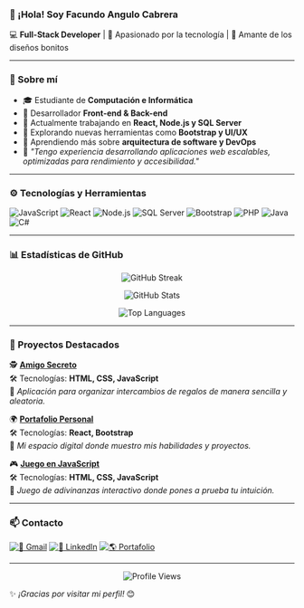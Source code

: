 ### 👋 ¡Hola! Soy **Facundo Angulo Cabrera**  

💻 **Full-Stack Developer** | 🚀 Apasionado por la tecnología | 🎨 Amante de los diseños bonitos  

---

### 📌 Sobre mí  
- 🎓 Estudiante de **Computación e Informática**  
- 🔧 Desarrollador **Front-end & Back-end**  
- 📌 Actualmente trabajando en **React, Node.js y SQL Server**  
- 🎯 Explorando nuevas herramientas como **Bootstrap y UI/UX**  
- 🌱 Aprendiendo más sobre **arquitectura de software y DevOps**  
- 🚀 _"Tengo experiencia desarrollando aplicaciones web escalables, optimizadas para rendimiento y accesibilidad."_  

---

### ⚙️ Tecnologías y Herramientas  

![JavaScript](https://img.shields.io/badge/-JavaScript-F7DF1E?style=flat&logo=javascript&logoColor=black) 
![React](https://img.shields.io/badge/-React-61DAFB?style=flat&logo=react&logoColor=black) 
![Node.js](https://img.shields.io/badge/-Node.js-339933?style=flat&logo=node.js&logoColor=white) 
![SQL Server](https://img.shields.io/badge/-SQL%20Server-CC2927?style=flat&logo=microsoft-sql-server&logoColor=white) 
![Bootstrap](https://img.shields.io/badge/-Bootstrap-7952B3?style=flat&logo=bootstrap&logoColor=white) 
![PHP](https://img.shields.io/badge/-PHP-777BB4?style=flat&logo=php&logoColor=white) 
![Java](https://img.shields.io/badge/-Java-007396?style=flat&logo=java&logoColor=white) 
![C#](https://img.shields.io/badge/-C%23-239120?style=flat&logo=c-sharp&logoColor=white)


---

### 📊 Estadísticas de GitHub  

<p align="center">
  <img src="https://github-readme-streak-stats.herokuapp.com/?user=FacundoAC&theme=dark&hide_border=true" alt="GitHub Streak"/>
</p>

<p align="center">
  <img src="https://github-readme-stats.vercel.app/api?username=FacundoAC&show_icons=true&theme=dark&hide_border=true&count_private=true" alt="GitHub Stats"/>
</p>

<p align="center">
  <img src="https://github-readme-stats.vercel.app/api/top-langs/?username=FacundoAC&layout=compact&theme=dark&hide_border=true&langs_count=6" alt="Top Languages"/>
</p>

---

### 🚀 Proyectos Destacados  

🕵️ **[Amigo Secreto](https://facundoac.github.io/Amigo-Secreto-/)**  
🛠️ Tecnologías: **HTML, CSS, JavaScript**  
📌 _Aplicación para organizar intercambios de regalos de manera sencilla y aleatoria._  

🌍 **[Portafolio Personal](https://github.com/FacundoAC/mi-portafolio)**  
🛠️ Tecnologías: **React, Bootstrap**  
📌 _Mi espacio digital donde muestro mis habilidades y proyectos._  

🎮 **[Juego en JavaScript](https://juego-adivinanza-five.vercel.app/)**  
🛠️ Tecnologías: **HTML, CSS, JavaScript**  
📌 _Juego de adivinanzas interactivo donde pones a prueba tu intuición._  

---

### 📫 Contacto  

[![📩 Gmail](https://img.shields.io/badge/Gmail-D14836?style=flat&logo=gmail&logoColor=white)](mailto:facundo0034@gmail.com)  [![💼 LinkedIn](https://img.shields.io/badge/LinkedIn-0077B5?style=flat&logo=linkedin&logoColor=white)](https://www.linkedin.com/in/facundo-angulo-95287a291/) [![🌎 Portafolio](https://img.shields.io/badge/Portafolio-000?style=flat&logo=github&logoColor=white)](https://github.com/FacundoAC)


---

<p align="center">
  <img src="https://komarev.com/ghpvc/?username=FacundoAC&color=blue" alt="Profile Views"/>
</p>

✨ _¡Gracias por visitar mi perfil!_ 😊
